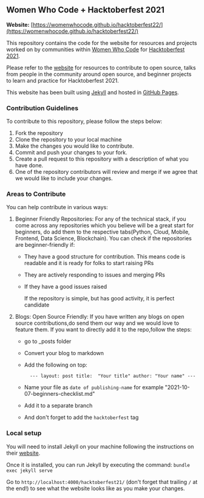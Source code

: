 ## Women Who Code + Hacktoberfest 2021

**Website:** [https://womenwhocode.github.io/hacktoberfest22/](https://womenwhocode.github.io/hacktoberfest22/)

This repository contains the code for the website for resources and projects worked on by communities within [Women Who Code](https://www.womenwhocode.com/) for [Hacktoberfest 2021](https://hacktoberfest.digitalocean.com/).

Please refer to the [website](https://womenwhocode.github.io/hacktoberfest22/) for resources to contribute to open source, talks from people in the community around open source, and beginner projects to learn and practice for Hacktoberfest 2021.

This website has been built using [Jekyll](https://jekyllrb.com/) and hosted in [GitHub Pages](https://pages.github.com/).

### Contribution Guidelines

To contribute to this repository, please follow the steps below:
1. Fork the repository
2. Clone the repository to your local machine
3. Make the changes you would like to contribute.
4. Commit and push your changes to your fork.
5. Create a pull request to this repository with a description of what you have done.
6. One of the repository contributors will review and merge if we agree that we would like to include your changes.

### Areas to Contribute

You can help contribute in various ways:

1. Beginner Friendly Repositories:  For any of the technical stack, if you come across any repositories which you believe will be a great start for beginners, do add them to the respective tabs(Python, Cloud, Mobile, Frontend, Data Science, Blockchain). You can check if the repositories are beginner-friendly if:
    - They have a good structure for contribution. This means code is readable and it is ready for folks to start raising PRs
    - They are actively responding to issues and merging PRs
    - If they have a good issues raised

      If the repository is simple, but has good activity, it is perfect candidate
  
2. Blogs: Open Source Friendly: If you have written any blogs on open source contributions,do send them our way and we would love to feature them. If you want to directly add it to the repo,follow the steps:

      - go to _posts folder
      - Convert your blog to markdown 
      - Add the following on top:

        `  ---
          layout: post
          title:  "Your title"
          author: "Your name"
          ---`
      - Name your file as `date of publishing-name` for example "2021-10-07-beginners-checklist.md"
      - Add it to a separate branch
      - And don't forget to add the `hacktoberfest` tag

### Local setup

You will need to install Jekyll on your machine following the instructions on their [website](https://jekyllrb.com/docs/installation/).

Once it is installed, you can run Jekyll by executing the command:
`bundle exec jekyll serve`

Go to `http://localhost:4000/hacktoberfest21/` (don't forget that trailing `/` at the end!) to see what the website looks like as you make your changes.

